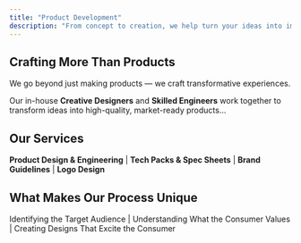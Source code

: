```yaml
---
title: "Product Development"
description: "From concept to creation, we help turn your ideas into impactful products."
---
```


## Crafting More Than Products

We go beyond just making products — we craft transformative experiences.

Our in-house **Creative Designers** and **Skilled Engineers** work together to transform ideas into high-quality, market-ready products...

## Our Services

 **Product Design & Engineering** | 
 **Tech Packs & Spec Sheets** | 
 **Brand Guidelines** | 
 **Logo Design**

## What Makes Our Process Unique

 Identifying the Target Audience | 
 Understanding What the Consumer Values | 
 Creating Designs That Excite the Consumer

